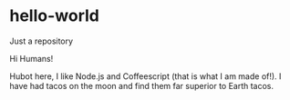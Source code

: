 # hello-world
 Just a repository

Hi Humans!

Hubot here, I like Node.js and Coffeescript (that is what I am made of!).
I have had tacos on the moon and find them far superior to Earth tacos.
